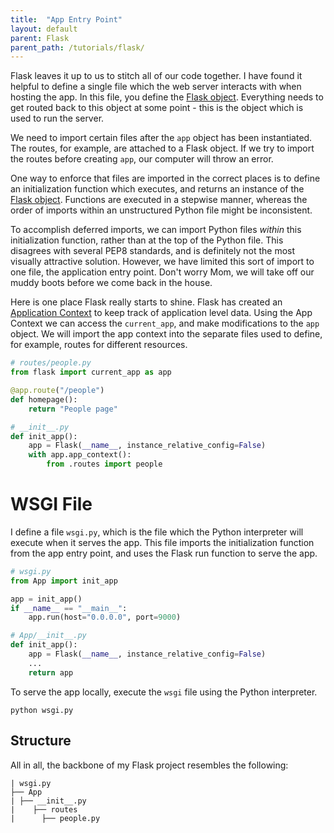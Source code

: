 ```yaml
---
title:  "App Entry Point"
layout: default
parent: Flask
parent_path: /tutorials/flask/
---
```


Flask leaves it up to us to stitch all of our code together. I have found it helpful to define a single file which the web server interacts with when hosting the app. In this file, you define the [Flask object](https://flask.palletsprojects.com/en/1.1.x/api/). Everything needs to get routed back to this object at some point - this is the object which is used to run the server.

We need to import certain files after the `app` object has been instantiated. The routes, for example, are attached to a Flask object. If we try to import the routes before creating `app`, our computer will throw an error. 

One way to enforce that files are imported in the correct places is to define an initialization function which executes, and returns an instance of the [Flask object](https://flask.palletsprojects.com/en/1.1.x/api/). Functions are executed in a stepwise manner, whereas the order of imports within an unstructured Python file might be inconsistent.

To accomplish deferred imports, we can import Python files *within* this initialization function, rather than at the top of the Python file. This disagrees with several PEP8 standards, and is definitely not the most visually attractive solution. However, we have limited this sort of import to one file, the application entry point. Don't worry Mom, we will take off our muddy boots before we come back in the house.

Here is one place Flask really starts to shine. Flask has created an [Application Context](https://flask.palletsprojects.com/en/1.1.x/appcontext/) to keep track of application level data. Using the App Context we can access the `current_app`, and make modifications to the `app` object. We will import the app context into the separate files used to define, for example, routes for different resources.

```python
# routes/people.py
from flask import current_app as app

@app.route("/people")
def homepage():
    return "People page"

# __init__.py
def init_app():
    app = Flask(__name__, instance_relative_config=False)
    with app.app_context():
        from .routes import people
```

# WSGI File
I define a file `wsgi.py`, which is the file which the Python interpreter will execute when it serves the app. This file imports the initialization function from the app entry point, and uses the Flask run function to serve the app.

```python
# wsgi.py
from App import init_app

app = init_app()
if __name__ == "__main__":
    app.run(host="0.0.0.0", port=9000)

# App/__init__.py
def init_app():
    app = Flask(__name__, instance_relative_config=False)
    ...
    return app
```

To serve the app locally, execute the `wsgi` file using the Python interpreter.
```
python wsgi.py
```


## Structure
All in all, the backbone of my Flask project resembles the following:
```
| wsgi.py
├── App
| ├── __init__.py
|    ├── routes
|      ├── people.py
```